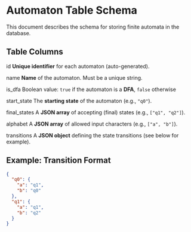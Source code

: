 # Automaton Table Schema

This document describes the schema for storing finite automata in the database.

## Table Columns

id              **Unique identifier** for each automaton (auto-generated).

name            **Name** of the automaton. Must be a unique string.

is_dfa          Boolean value: `true` if the automaton is a **DFA**, `false` otherwise

start_state     The **starting state** of the automaton (e.g., `"q0"`).

final_states    A **JSON array** of accepting (final) states (e.g., `["q1", "q2"]`).  

alphabet        A **JSON array** of allowed input characters (e.g., `["a", "b"]`).

transitions     A **JSON object** defining the state transitions (see below for example).


## Example: Transition Format

```json
{
  "q0": {
    "a": "q1",
    "b": "q0"
  },
  "q1": {
    "a": "q1",
    "b": "q2"
  }
}
